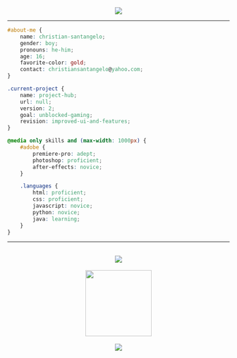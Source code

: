 <div align="center">
  <a href="https://git.io/typing-svg"><img src="https://readme-typing-svg.demolab.com?font=Montserrat&weight=600&size=30&duration=4000&pause=500&center=true&vCenter=true&color=94e2d5&lines=High+School+Student;Amateur+Web+Developer;Aspiring+Developer"></a>
</div>

<hr>

```css
#about-me {
    name: christian-santangelo;
    gender: boy;
    pronouns: he-him;
    age: 16;
    favorite-color: gold;
    contact: christiansantangelo@yahoo.com;
}

.current-project {
    name: project-hub;
    url: null;
    version: 2;
    goal: unblocked-gaming;
    revision: improved-ui-and-features;
}

@media only skills and (max-width: 1000px) {
    #adobe {
        premiere-pro: adept;
        photoshop: proficient;
        after-effects: novice;
    }

    .languages {
        html: proficient;
        css: proficient;
        javascript: novice;
        python: novice;
        java: learning;
    }
}
```

<hr><br>

<div align="center">
    <img src="https://komarev.com/ghpvc/?username=IamChristianS">
</div>
<br>
<div align="center">
    <img src="https://github-readme-stats.vercel.app/api?username=IamChristianS&hide_title=false&hide_rank=false&show_icons=true&include_all_commits=true&count_private=true&disable_animations=false&locale=en&hide_border=false&bg_color=1e1e2e&text_color=cdd6f4&icon_color=cba6f7&title_color=94e2d5" height="150">
</div>
<br>
<div align="center">
    <img src="https://readme-jokes.vercel.app/api?bgColor=%231e1e2e&qColor=%2394e2d5&aColor=%23cba6f7&borderColor=%23fff">
</div>

